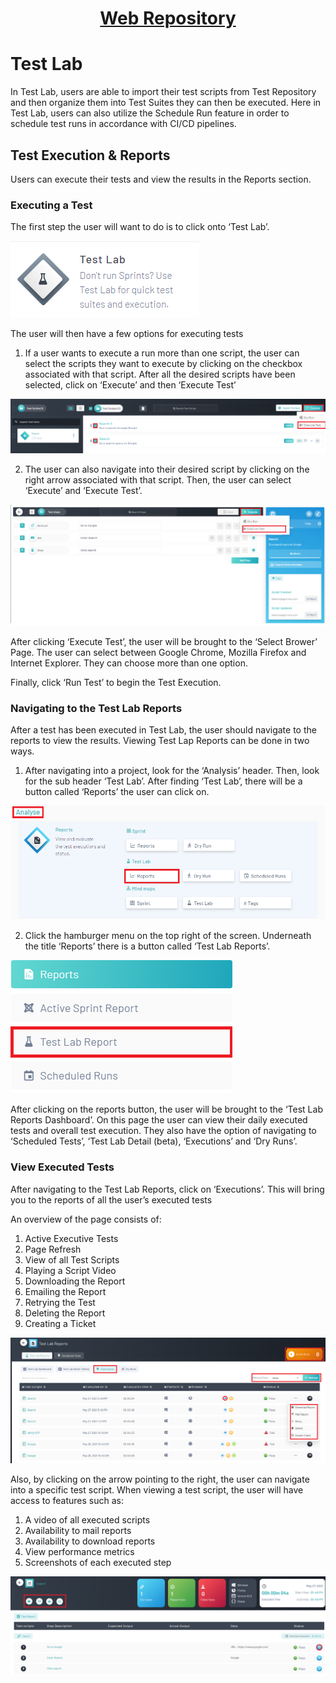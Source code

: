 <h1 style="text-align: center; text-decoration:underline; font-weight: bold;">Web Repository</h1>

# Test Lab
In Test Lab, users are able to import their test scripts from Test Repository and then organize them into Test Suites they can then be executed. Here in Test Lab, users can also utilize the Schedule Run feature in order to schedule test runs in accordance with CI/CD pipelines.

## Test Execution & Reports <!-- {docsify-ignore} --> 
Users can execute their tests and view the results in the Reports section.

### Executing a Test
The first step the user will want to do is to click onto ‘Test Lab’. 

![Executing Test 1](../../_media/_webimages/Lab_Executing_Test_1.png)

The user will then have a few options for executing tests

1. If a user wants to execute a run more than one script, the user can select the scripts they want to execute by clicking on the checkbox associated with that script. After all the desired scripts have been selected, click on ‘Execute’ and then ‘Execute Test’

![Executing Test 2](../../_media/_webimages/Lab_Executing_Test_2.png)

2. The user can also navigate into their desired script by clicking on the right arrow associated with that script. Then, the user can select ‘Execute’ and ‘Execute Test’.

![Executing Test 3](../../_media/_webimages/Lab_Executing_Test_3.png)

After clicking ‘Execute Test’, the user will be brought to the ‘Select Brower’ Page. The user can select between Google Chrome, Mozilla Firefox and Internet Explorer. They can choose more than one option.

Finally, click ‘Run Test’ to begin the Test Execution.

### Navigating to the Test Lab Reports
After a test has been executed in Test Lab, the user should navigate to the reports to view the results.  Viewing Test Lap Reports can be done in two ways.

1. After navigating into a project, look for the ‘Analysis’ header. Then, look for the sub header ‘Test Lab’. After finding ‘Test Lab’, there will be a button called ‘Reports’ the user can click on. 

![Nav Report 1](../../_media/_webimages/Nav_Report_1.png)

2. Click the hamburger menu on the top right of the screen. Underneath the title ‘Reports’ there is a button called ‘Test Lab Reports’.

![Nav Report 2](../../_media/_webimages/Nav_Report_2.png)

After clicking on the reports button, the user will be brought to the ‘Test Lab Reports Dashboard’. On this page the user can view their daily executed tests and overall test execution. They also have the option of navigating to ‘Scheduled Tests’, ‘Test Lab Detail (beta), ‘Executions’ and ‘Dry Runs’.

### View Executed Tests
After navigating to the Test Lab Reports, click on ‘Executions’. This will bring you to the reports of all the user’s executed tests

An overview of the page consists of: 

1. Active Executive Tests
1. Page Refresh
1. View of all Test Scripts
1. Playing a Script Video
1. Downloading the Report
1. Emailing the Report
1. Retrying the Test
1. Deleting the Report
1. Creating a Ticket

![View Test 1](../../_media/_webimages/View_Test_1.png)

Also, by clicking on the arrow pointing to the right, the user can navigate into a specific test script. When viewing a test script, the user will have access to features such as:

1. A video of all executed scripts
1. Availability to mail reports
1. Availability to download reports
1. View performance metrics
1. Screenshots of each executed step

![View Test 2](../../_media/_webimages/View_Test_2.png)
